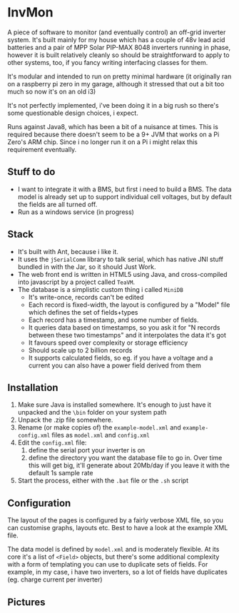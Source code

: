 # InvMon
A piece of software to monitor (and eventually control) an off-grid inverter system.  It's built mainly for my house which has a couple of 48v lead acid batteries and a pair of MPP Solar PIP-MAX 8048 inverters running in phase, however it is built relatively cleanly so should be straightforward to apply to other systems, too, if you fancy writing interfacing classes for them.

It's modular and intended to run on pretty minimal hardware (it originally ran on a raspberry pi zero in my garage, although it stressed that out a bit too much so now it's on an old i3)

It's not perfectly implemented, i've been doing it in a big rush so there's some questionable design choices, i expect. 

Runs against Java8, which has been a bit of a nuisance at times.  This is required because there doesn't seem to be a 9+ JVM that works on a Pi Zero's ARM chip.  Since i no longer run it on a Pi i might relax this requirement eventually. 

## Stuff to do
- I want to integrate it with a BMS, but first i need to build a BMS.  The data model is already set up to support individual cell voltages, but by default the fields are all turned off. 
- Run as a windows service (in progress)

## Stack
- It's built with Ant, because i like it.  
- It uses the `jSerialComm` library to talk serial, which has native JNI stuff bundled in with the Jar, so it should Just Work.  
- The web front end is written in HTML5 using Java, and cross-compiled into javascript by a project called `TeaVM`.  
- The database is a simplistic custom thing i called `MiniDB`
    - It's write-once, records can't be edited
    - Each record is fixed-width, the layout is configured by a "Model" file which defines the set of fields+types
    - Each record has a timestamp, and some number of fields. 
    - It queries data based on timestamps, so you ask it for "N records between these two timestamps" and it interpolates the data it's got
    - It favours speed over complexity or storage efficiency
    - Should scale up to 2 billion records
    - It supports calculated fields, so eg. if you have a voltage and a current you can also have a power field derived from them

## Installation
1. Make sure Java is installed somewhere.  It's enough to just have it unpacked and the `\bin` folder on your system path
2. Unpack the .zip file somewhere.  
3. Rename (or make copies of) the `example-model.xml` and `example-config.xml` files as `model.xml` and `config.xml`
4. Edit the `config.xml` file:
    1. define the serial port your inverter is on
    2. define the directory you want the database file to go in.  Over time this will get big, it'll generate about 20Mb/day if you leave it with the default 1s sample rate
5. Start the process, either with the `.bat` file or the `.sh` script

## Configuration
The layout of the pages is configured by a fairly verbose XML file, so you can customise graphs, layouts etc.  Best to have a look at the example XML file.  

The data model is defined by `model.xml` and is moderately flexible.  At its core it's a list of `<Field>` objects, but there's some additional complexity with a form of templating you can use to duplicate sets of fields.  For example, in my case, i have two inverters, so a lot of fields have duplicates (eg. charge current per inverter)

## Pictures
